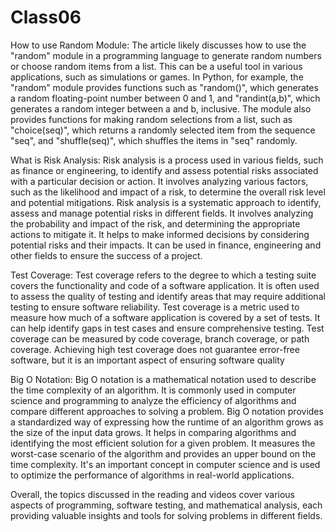 # Class06

How to use Random Module: The article likely discusses how to use the "random" module in a programming language to generate random numbers or choose random items from a list. This can be a useful tool in various applications, such as simulations or games.
In Python, for example, the "random" module provides functions such as "random()", which generates a random floating-point number between 0 and 1, and "randint(a,b)", which generates a random integer between a and b, inclusive. The module also provides functions for making random selections from a list, such as "choice(seq)", which returns a randomly selected item from the sequence "seq", and "shuffle(seq)", which shuffles the items in "seq" randomly.

What is Risk Analysis: Risk analysis is a process used in various fields, such as finance or engineering, to identify and assess potential risks associated with a particular decision or action. It involves analyzing various factors, such as the likelihood and impact of a risk, to determine the overall risk level and potential mitigations.
Risk analysis is a systematic approach to identify, assess and manage potential risks in different fields. It involves analyzing the probability and impact of the risk, and determining the appropriate actions to mitigate it. It helps to make informed decisions by considering potential risks and their impacts. It can be used in finance, engineering and other fields to ensure the success of a project.

Test Coverage: Test coverage refers to the degree to which a testing suite covers the functionality and code of a software application. It is often used to assess the quality of testing and identify areas that may require additional testing to ensure software reliability.
Test coverage is a metric used to measure how much of a software application is covered by a set of tests. It can help identify gaps in test cases and ensure comprehensive testing. Test coverage can be measured by code coverage, branch coverage, or path coverage. Achieving high test coverage does not guarantee error-free software, but it is an important aspect of ensuring software quality

Big O Notation: Big O notation is a mathematical notation used to describe the time complexity of an algorithm. It is commonly used in computer science and programming to analyze the efficiency of algorithms and compare different approaches to solving a problem.
Big O notation provides a standardized way of expressing how the runtime of an algorithm grows as the size of the input data grows. It helps in comparing algorithms and identifying the most efficient solution for a given problem. It measures the worst-case scenario of the algorithm and provides an upper bound on the time complexity. It's an important concept in computer science and is used to optimize the performance of algorithms in real-world applications.

Overall, the topics discussed in the reading and videos cover various aspects of programming, software testing, and mathematical analysis, each providing valuable insights and tools for solving problems in different fields.
